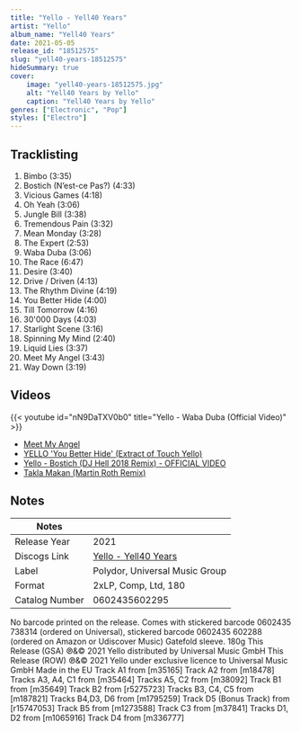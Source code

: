 ```yaml
---
title: "Yello - Yell40 Years"
artist: "Yello"
album_name: "Yell40 Years"
date: 2021-05-05
release_id: "18512575"
slug: "yell40-years-18512575"
hideSummary: true
cover:
    image: "yell40-years-18512575.jpg"
    alt: "Yell40 Years by Yello"
    caption: "Yell40 Years by Yello"
genres: ["Electronic", "Pop"]
styles: ["Electro"]
---
```

## Tracklisting
1. Bimbo  (3:35)
2. Bostich (N’est-ce Pas?)  (4:33)
3. Vicious Games  (4:18)
4. Oh Yeah   (3:06)
5. Jungle Bill  (3:38)
6. Tremendous Pain  (3:32)
7. Mean Monday  (3:28)
8. The Expert  (2:53)
9. Waba Duba  (3:06)
10. The Race (6:47)
11. Desire  (3:40)
12. Drive / Driven  (4:13)
13. The Rhythm Divine  (4:19)
14. You Better Hide  (4:00)
15. Till Tomorrow (4:16)
16. 30'000 Days  (4:03)
17. Starlight Scene (3:16)
18. Spinning My Mind (2:40)
19. Liquid Lies (3:37)
20. Meet My Angel (3:43)
21. Way Down (3:19)

## Videos
{{< youtube id="nN9DaTXV0b0" title="Yello - Waba Duba (Official Video)" >}}
- [Meet My Angel](https://www.youtube.com/watch?v=b13C_Rhxu8M)
- [YELLO 'You Better Hide' (Extract of Touch Yello)](https://www.youtube.com/watch?v=LZFKmePcasA)
- [Yello - Bostich (DJ Hell 2018 Remix) - OFFICIAL VIDEO](https://www.youtube.com/watch?v=WdXvnRI8gJE)
- [Takla Makan (Martin Roth Remix)](https://www.youtube.com/watch?v=LT5ftB3lMw8)

## Notes
| Notes          |             |
| ---------------| ----------- |
| Release Year   | 2021 |
| Discogs Link   | [Yello - Yell40 Years](https://www.discogs.com/release/18512575-Yello-Yell40-Years) |
| Label          | Polydor, Universal Music Group |
| Format         | 2xLP, Comp, Ltd, 180 |
| Catalog Number | 0602435602295 |

No barcode printed on the release.  Comes with stickered barcode 0602435 738314 (ordered on Universal), stickered barcode 0602435 602288 (ordered on Amazon or Udiscover Music)  Gatefold sleeve.  180g  This Release (GSA) ℗&© 2021 Yello distributed by Universal Music GmbH This Release (ROW) ℗&© 2021 Yello under exclusive licence to Universal Music GmbH Made in the EU  Track A1 from [m35165] Track A2 from [m18478] Tracks A3, A4, C1 from [m35464] Tracks A5, C2 from [m38092] Track B1 from [m35649] Track B2 from [r5275723] Tracks B3, C4, C5 from [m187821] Tracks B4,D3, D6 from [m1795259] Track D5 (Bonus Track) from [r15747053] Track B5 from [m1273588] Track C3 from [m37841] Tracks D1, D2 from [m1065916] Track D4 from [m336777]
